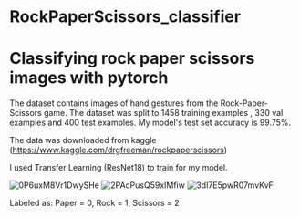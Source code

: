 # RockPaperScissors_classifier

# Classifying rock paper scissors images with pytorch

The dataset contains images of hand gestures from the Rock-Paper-Scissors game.
The dataset was split to 1458 training examples , 330 val examples and 400 test examples.
My model's test set accuracy is 99.75%.

The data was downloaded from kaggle (https://www.kaggle.com/drgfreeman/rockpaperscissors)

I used Transfer Learning (ResNet18) to train for my model.

![0P6uxM8Vr1DwySHe](https://user-images.githubusercontent.com/64536392/104521261-34777000-5605-11eb-953f-07a0d28418ef.png)
![2PAcPusQ59xIMfiw](https://user-images.githubusercontent.com/64536392/104521341-6557a500-5605-11eb-9005-87c05b287827.png)
![3dI7E5pwR07mvKvF](https://user-images.githubusercontent.com/64536392/104521398-7c969280-5605-11eb-8ce0-78776eb0cdc6.png)

Labeled as:
Paper = 0,
Rock = 1,
Scissors = 2
